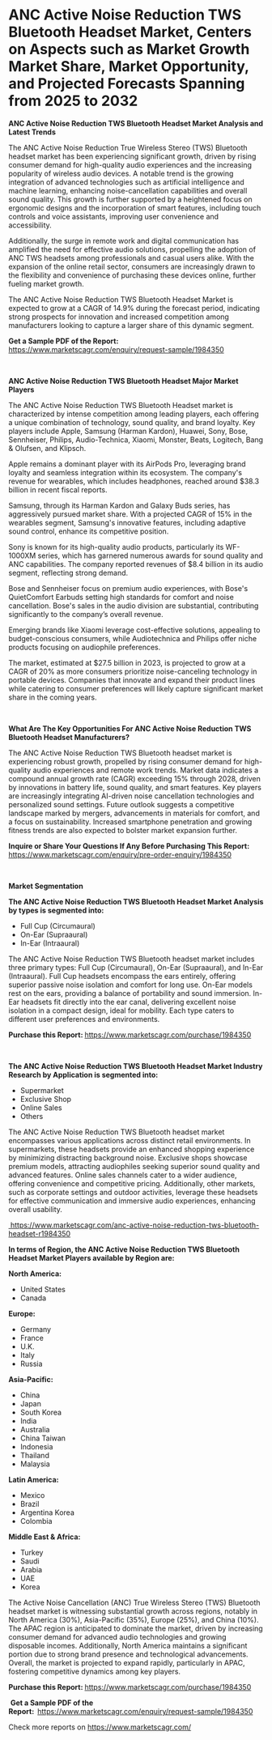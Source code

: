 <p><h1>ANC Active Noise Reduction TWS Bluetooth Headset Market, Centers on Aspects such as Market Growth Market Share, Market Opportunity, and Projected Forecasts Spanning from 2025 to 2032</h1></p><p><strong>ANC Active Noise Reduction TWS Bluetooth Headset Market Analysis and Latest Trends</strong></p>
<p><p>The ANC Active Noise Reduction True Wireless Stereo (TWS) Bluetooth headset market has been experiencing significant growth, driven by rising consumer demand for high-quality audio experiences and the increasing popularity of wireless audio devices. A notable trend is the growing integration of advanced technologies such as artificial intelligence and machine learning, enhancing noise-cancellation capabilities and overall sound quality. This growth is further supported by a heightened focus on ergonomic designs and the incorporation of smart features, including touch controls and voice assistants, improving user convenience and accessibility.</p><p>Additionally, the surge in remote work and digital communication has amplified the need for effective audio solutions, propelling the adoption of ANC TWS headsets among professionals and casual users alike. With the expansion of the online retail sector, consumers are increasingly drawn to the flexibility and convenience of purchasing these devices online, further fueling market growth. </p><p>The ANC Active Noise Reduction TWS Bluetooth Headset Market is expected to grow at a CAGR of 14.9% during the forecast period, indicating strong prospects for innovation and increased competition among manufacturers looking to capture a larger share of this dynamic segment.</p></p>
<p><strong>Get a Sample PDF of the Report:&nbsp;</strong> <a href="https://www.marketscagr.com/enquiry/request-sample/1984350?utm_campaign=1848&utm_medium=2&utm_source=Github&utm_content=ia&utm_term=10022025&utm_id=anc-active-noise-reduction-tws-bluetooth-headset">https://www.marketscagr.com/enquiry/request-sample/1984350</a></p>
<p>&nbsp;</p>
<p><strong>ANC Active Noise Reduction TWS Bluetooth Headset Major Market Players</strong></p>
<p><p>The ANC Active Noise Reduction TWS Bluetooth Headset market is characterized by intense competition among leading players, each offering a unique combination of technology, sound quality, and brand loyalty. Key players include Apple, Samsung (Harman Kardon), Huawei, Sony, Bose, Sennheiser, Philips, Audio-Technica, Xiaomi, Monster, Beats, Logitech, Bang & Olufsen, and Klipsch.</p><p>Apple remains a dominant player with its AirPods Pro, leveraging brand loyalty and seamless integration within its ecosystem. The company's revenue for wearables, which includes headphones, reached around $38.3 billion in recent fiscal reports. </p><p>Samsung, through its Harman Kardon and Galaxy Buds series, has aggressively pursued market share. With a projected CAGR of 15% in the wearables segment, Samsung's innovative features, including adaptive sound control, enhance its competitive position.</p><p>Sony is known for its high-quality audio products, particularly its WF-1000XM series, which has garnered numerous awards for sound quality and ANC capabilities. The company reported revenues of $8.4 billion in its audio segment, reflecting strong demand.</p><p>Bose and Sennheiser focus on premium audio experiences, with Bose's QuietComfort Earbuds setting high standards for comfort and noise cancellation. Bose's sales in the audio division are substantial, contributing significantly to the company’s overall revenue.</p><p>Emerging brands like Xiaomi leverage cost-effective solutions, appealing to budget-conscious consumers, while Audiotechnica and Philips offer niche products focusing on audiophile preferences.</p><p>The market, estimated at $27.5 billion in 2023, is projected to grow at a CAGR of 20% as more consumers prioritize noise-canceling technology in portable devices. Companies that innovate and expand their product lines while catering to consumer preferences will likely capture significant market share in the coming years.</p></p>
<p>&nbsp;</p>
<p><strong>What Are The Key Opportunities For ANC Active Noise Reduction TWS Bluetooth Headset Manufacturers?</strong></p>
<p><p>The ANC Active Noise Reduction TWS Bluetooth headset market is experiencing robust growth, propelled by rising consumer demand for high-quality audio experiences and remote work trends. Market data indicates a compound annual growth rate (CAGR) exceeding 15% through 2028, driven by innovations in battery life, sound quality, and smart features. Key players are increasingly integrating AI-driven noise cancellation technologies and personalized sound settings. Future outlook suggests a competitive landscape marked by mergers, advancements in materials for comfort, and a focus on sustainability. Increased smartphone penetration and growing fitness trends are also expected to bolster market expansion further.</p></p>
<p><strong>Inquire or Share Your Questions If Any Before Purchasing This Report:</strong> <a href="https://www.marketscagr.com/enquiry/pre-order-enquiry/1984350?utm_campaign=1848&utm_medium=2&utm_source=Github&utm_content=ia&utm_term=10022025&utm_id=anc-active-noise-reduction-tws-bluetooth-headset">https://www.marketscagr.com/enquiry/pre-order-enquiry/1984350</a></p>
<p>&nbsp;</p>
<p><strong>Market Segmentation</strong></p>
<p><strong>The ANC Active Noise Reduction TWS Bluetooth Headset Market Analysis by types is segmented into:</strong></p>
<p><ul><li>Full Cup (Circumaural)</li><li>On-Ear (Supraaural)</li><li>In-Ear (Intraaural)</li></ul></p>
<p><p>The ANC Active Noise Reduction TWS Bluetooth headset market includes three primary types: Full Cup (Circumaural), On-Ear (Supraaural), and In-Ear (Intraaural). Full Cup headsets encompass the ears entirely, offering superior passive noise isolation and comfort for long use. On-Ear models rest on the ears, providing a balance of portability and sound immersion. In-Ear headsets fit directly into the ear canal, delivering excellent noise isolation in a compact design, ideal for mobility. Each type caters to different user preferences and environments.</p></p>
<p><strong>Purchase this Report:&nbsp;</strong><a href="https://www.marketscagr.com/purchase/1984350?utm_campaign=1848&utm_medium=2&utm_source=Github&utm_content=ia&utm_term=10022025&utm_id=anc-active-noise-reduction-tws-bluetooth-headset">https://www.marketscagr.com/purchase/1984350</a></p>
<p>&nbsp;</p>
<p><strong>The ANC Active Noise Reduction TWS Bluetooth Headset Market Industry Research by Application is segmented into:</strong></p>
<p><ul><li>Supermarket</li><li>Exclusive Shop</li><li>Online Sales</li><li>Others</li></ul></p>
<p><p>The ANC Active Noise Reduction TWS Bluetooth headset market encompasses various applications across distinct retail environments. In supermarkets, these headsets provide an enhanced shopping experience by minimizing distracting background noise. Exclusive shops showcase premium models, attracting audiophiles seeking superior sound quality and advanced features. Online sales channels cater to a wider audience, offering convenience and competitive pricing. Additionally, other markets, such as corporate settings and outdoor activities, leverage these headsets for effective communication and immersive audio experiences, enhancing overall usability.</p></p>
<p><a href="https://www.marketscagr.com/anc-active-noise-reduction-tws-bluetooth-headset-r1984350?utm_campaign=1848&utm_medium=2&utm_source=Github&utm_content=ia&utm_term=10022025&utm_id=anc-active-noise-reduction-tws-bluetooth-headset">&nbsp;https://www.marketscagr.com/anc-active-noise-reduction-tws-bluetooth-headset-r1984350</a></p>
<p><strong>In terms of Region, the ANC Active Noise Reduction TWS Bluetooth Headset Market Players available by Region are:</strong></p>
<p>
    <p> <strong> North America: </strong>
        <ul>
            <li>United States</li>
            <li>Canada</li>
        </ul>
        </p> 
    <p> <strong> Europe: </strong>
        <ul>
            <li>Germany</li>
            <li>France</li>
            <li>U.K.</li>
            <li>Italy</li>
            <li>Russia</li>
        </ul>
        </p> 
    <p> <strong> Asia-Pacific: </strong>
        <ul>
            <li>China</li>
            <li>Japan</li>
            <li>South Korea</li>
            <li>India</li>
            <li>Australia</li>
            <li>China Taiwan</li>
            <li>Indonesia</li>
            <li>Thailand</li>
            <li>Malaysia</li>
        </ul>
        </p> 
    <p> <strong> Latin America: </strong>
        <ul>
            <li>Mexico</li>
            <li>Brazil</li>
            <li>Argentina Korea</li>
            <li>Colombia</li>
        </ul>
        </p> 
    <p> <strong> Middle East & Africa: </strong>
        <ul>
            <li>Turkey</li>
            <li>Saudi</li>
            <li>Arabia</li>
            <li>UAE</li>
            <li>Korea</li>
        </ul>
    </p>
    </p>
<p><p>The Active Noise Cancellation (ANC) True Wireless Stereo (TWS) Bluetooth headset market is witnessing substantial growth across regions, notably in North America (30%), Asia-Pacific (35%), Europe (25%), and China (10%). The APAC region is anticipated to dominate the market, driven by increasing consumer demand for advanced audio technologies and growing disposable incomes. Additionally, North America maintains a significant portion due to strong brand presence and technological advancements. Overall, the market is projected to expand rapidly, particularly in APAC, fostering competitive dynamics among key players.</p></p>
<p><strong>Purchase this Report: </strong><a href="https://www.marketscagr.com/purchase/1984350?utm_campaign=1848&utm_medium=2&utm_source=Github&utm_content=ia&utm_term=10022025&utm_id=anc-active-noise-reduction-tws-bluetooth-headset">https://www.marketscagr.com/purchase/1984350</a></p>
<p>&nbsp;<strong>Get a Sample PDF of the Report:&nbsp;&nbsp;</strong><a href="https://www.marketscagr.com/enquiry/request-sample/1984350?utm_campaign=1848&utm_medium=2&utm_source=Github&utm_content=ia&utm_term=10022025&utm_id=anc-active-noise-reduction-tws-bluetooth-headset">https://www.marketscagr.com/enquiry/request-sample/1984350</a></p>
<p><strong></strong></p>
<p>Check more reports on <a href="https://www.marketscagr.com/?utm_campaign=1848&utm_medium=2&utm_source=Github&utm_content=ia&utm_term=10022025&utm_id=anc-active-noise-reduction-tws-bluetooth-headset">https://www.marketscagr.com/</a></p>